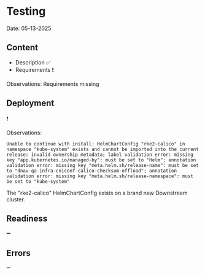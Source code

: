 # Testing

Date: 05-13-2025

## Content

- Description :white_check_mark: 
- Requirements :heavy_exclamation_mark:

Observations: Requirements missing

## Deployment

:heavy_exclamation_mark:

Observations:

```
Unable to continue with install: HelmChartConfig "rke2-calico" in namespace "kube-system" exists and cannot be imported into the current release: invalid ownership metadata; label validation error: missing key "app.kubernetes.io/managed-by": must be set to "Helm"; annotation validation error: missing key "meta.helm.sh/release-name": must be set to "dnav-qa-infra-cniconf-calico-checksum-offload"; annotation validation error: missing key "meta.helm.sh/release-namespace": must be set to "kube-system"
```

The "rke2-calico" HelmChartConfig exists on a brand new Downstream cluster.

## Readiness

:heavy_minus_sign:

## Errors

:heavy_minus_sign:
